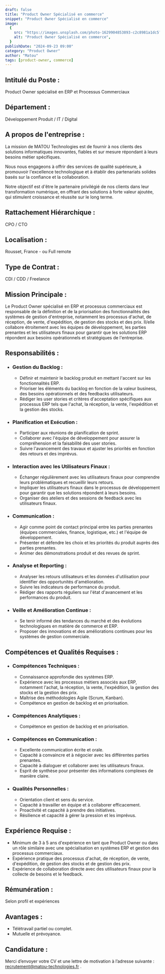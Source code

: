 ```yaml
---
draft: false
title: "Product Owner Spécialisé en commerce"
snippet: "Product Owner Spécialisé en commerce"
image:
  {
    src: "https://images.unsplash.com/photo-1629904853893-c2c8981a1dc5?fit=crop&w=600&h=335",
    alt: "Product Owner Spécialisé en commerce",
  }
publishDate: "2024-09-23 09:00"
category: "Product Owner"
author: "Matou"
tags: [product-owner, commerce]
---
```


## Intitulé du Poste :

Product Owner spécialisé en ERP et Processus Commerciaux

## Département :

Développement Produit / IT / Digital

## A propos de l'entreprise :

La mission de MATOU Technologies est de fournir à nos clients
des solutions informatiques innovantes, fiables et sur mesure
répondant à leurs besoins métier spécifiques.

Nous nous engageons à offrir des services de qualité supérieure,
à promouvoir l'excellence technologique et à établir des
partenariats solides basés sur la confiance et la collaboration.

Notre objectif est d'être le partenaire privilégié de nos
clients dans leur transformation numérique, en offrant des
solutions à forte valeur ajoutée, qui stimulent croissance et
réussite sur le long terme.

## Rattachement Hiérarchique :

CPO / CTO

## Localisation :

Rousset, France - ou Full remote

## Type de Contrat :

CDI / CDD / Freelance

## Mission Principale :

Le Product Owner spécialisé en ERP et processus commerciaux est
responsable de la définition et de la priorisation des
fonctionnalités des systèmes de gestion d'entreprise, notamment
les processus d'achat, de réception, de vente, d'expédition, de
gestion des stocks et des prix. Il/elle collabore étroitement
avec les équipes de développement, les parties prenantes et les
utilisateurs finaux pour garantir que les solutions ERP
répondent aux besoins opérationnels et stratégiques de
l'entreprise.

## Responsabilités :

- ### Gestion du Backlog :
  - Définir et maintenir le backlog produit en mettant
    l'accent sur les fonctionnalités ERP.
  - Prioriser les éléments du backlog en fonction de la
    valeur business, des besoins opérationnels et des
    feedbacks utilisateurs.
  - Rédiger les user stories et critères d'acceptation
    spécifiques aux processus ERP tels que l'achat, la
    réception, la vente, l'expédition et la gestion des
    stocks.
- ### Planification et Exécution :
  - Participer aux réunions de planification de sprint.
  - Collaborer avec l'équipe de développement pour
    assurer la compréhension et la faisabilité des user
    stories.
  - Suivre l'avancement des travaux et ajuster les
    priorités en fonction des retours et des imprévus.
- ### Interaction avec les Utilisateurs Finaux :
  - Échanger régulièrement avec les utilisateurs finaux
    pour comprendre leurs problématiques et recueillir
    leurs retours.
  - Impliquer les utilisateurs finaux dans le processus
    de développement pour garantir que les solutions
    répondent à leurs besoins.
  - Organiser des ateliers et des sessions de feedback
    avec les utilisateurs finaux.
- ### Communication :
  - Agir comme point de contact principal entre les
    parties prenantes (équipes commerciales, finance,
    logistique, etc.) et l'équipe de développement.
  - Présenter et défendre les choix et les priorités du
    produit auprès des parties prenantes.
  - Animer des démonstrations produit et des revues de
    sprint.
- ### Analyse et Reporting :
  - Analyser les retours utilisateurs et les données
    d'utilisation pour identifier des opportunités
    d'amélioration.
  - Suivre les indicateurs de performance du produit.
  - Rédiger des rapports réguliers sur l'état
    d'avancement et les performances du produit.
- ### Veille et Amélioration Continue :
  - Se tenir informé des tendances du marché et des
    évolutions technologiques en matière de commerce et
    ERP.
  - Proposer des innovations et des améliorations
    continues pour les systèmes de gestion commerciale.

## Compétences et Qualités Requises :

- ### Compétences Techniques :
  - Connaissance approfondie des systèmes ERP.
  - Expérience avec les processus métiers associés aux
    ERP, notamment l'achat, la réception, la vente,
    l'expédition, la gestion des stocks et la gestion
    des prix.
  - Maîtrise des méthodologies Agile (Scrum, Kanban).
  - Compétence en gestion de backlog et en priorisation.
- ### Compétences Analytiques :
  - Compétence en gestion de backlog et en priorisation.
- ### Compétences en Communication :
  - Excellente communication écrite et orale.
  - Capacité à convaincre et à négocier avec les
    différentes parties prenantes.
  - Capacité à dialoguer et collaborer avec les
    utilisateurs finaux.
  - Esprit de synthèse pour présenter des informations
    complexes de manière claire.
- ### Qualités Personnelles :
  - Orientation client et sens du service.
  - Capacité à travailler en équipe et à collaborer
    efficacement.
  - Proactivité et capacité à prendre des initiatives.
  - Résilience et capacité à gérer la pression et les
    imprévus.

## Expérience Requise :

- Minimum de 3 à 5 ans d'expérience en tant que Product Owner
  ou dans un rôle similaire avec une spécialisation en
  systèmes ERP et gestion des processus commerciaux.
- Expérience pratique des processus d'achat, de réception, de
  vente, d'expédition, de gestion des stocks et de gestion des
  prix.
- Expérience de collaboration directe avec des utilisateurs
  finaux pour la collecte de besoins et le feedback.

## Rémunération :

Selon profil et expériences

## Avantages :

- Télétravail partiel ou complet.
- Mutuelle et prévoyance.

## Candidature :

Merci d’envoyer votre CV et une lettre de motivation à l’adresse
suivante :
<a href="mailto:recrutement@matou-technologies.fr">
recrutement@matou-technologies.fr</a> .
